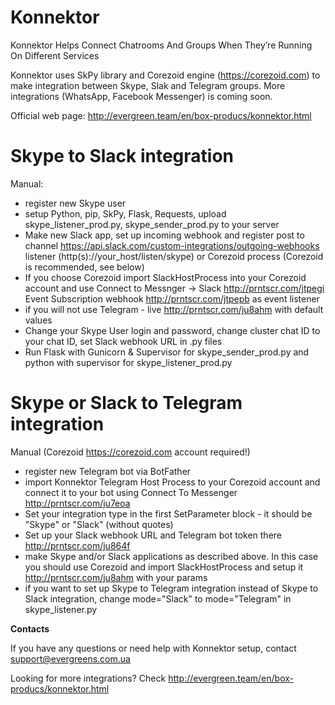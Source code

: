 # Konnektor
Konnektor Helps Connect Chatrooms And Groups When They’re Running On Different Services

Konnektor uses SkPy library and Corezoid engine (https://corezoid.com) to make integration between Skype, Slak and Telegram groups.
More integrations (WhatsApp, Facebook Messenger) is coming soon.

Official web page: http://evergreen.team/en/box-producs/konnektor.html

Skype to Slack integration
==============

Manual:

- register new Skype user
- setup Python, pip, SkPy, Flask, Requests, upload skype_listener_prod.py, skype_sender_prod.py to your server 
- Make new Slack app, set up incoming webhook and register post to channel https://api.slack.com/custom-integrations/outgoing-webhooks listener (http(s)://your_host/listen/skype) or Corezoid process (Corezoid is recommended, see below)
- If you choose Corezoid import SlackHostProcess into your Corezoid account and use Connect to Messnger -> Slack http://prntscr.com/jtpegi Event Subscription webhook http://prntscr.com/jtpepb as event listener
- if you will not use Telegram - live http://prntscr.com/ju8ahm with default values
- Change your Skype User login and password, change cluster chat ID  to your chat ID, set Slack webhook URL in .py files
- Run Flask with Gunicorn & Supervisor for skype_sender_prod.py and python with supervisor for skype_listener_prod.py 

Skype or Slack to Telegram integration
============

Manual (Corezoid https://corezoid.com account required!)

- register new Telegram bot via BotFather
- import Konnektor Telegram Host Process to your Corezoid account and connect it to your bot using Connect To Messenger http://prntscr.com/ju7eoa
- Set your integration type in the first SetParameter block - it should be "Skype" or "Slack" (without quotes)
- Set up your Slack webhook URL and Telegram bot token there http://prntscr.com/ju864f
- make Skype and/or Slack applications as described above. In this case you should use Corezoid and import SlackHostProcess and setup it http://prntscr.com/ju8ahm with your params
- if you want to set up Skype to Telegram integration instead of Skype to Slack integration, change mode="Slack" to mode="Telegram" in skype_listener.py 


**Contacts**

If you have any questions or need help with Konnektor setup, contact support@evergreens.com.ua

Looking for more integrations? Check http://evergreen.team/en/box-producs/konnektor.html 









